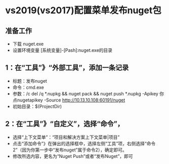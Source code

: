 # vs2019(vs2017)配置菜单发布nuget包

## 准备工作

- 下载 nuget.exe
- 设置环境变量 [系统变量]-[Pash]:nuget.exe的目录

## 1：在“工具”》“外部工具”，添加一条记录

- 标题：发布nuget
- 命令：cmd.exe
- 参数：/c del /q *.nupkg && nuget pack && nuget push *.nupkg -Apikey 你点nugetapikey -Source http://10.13.10.108:60191/nuget
- 初始目录：$(ProjectDir)

## 2：在“工具”》“自定义”，选择“命令”，

- 选择“上下文菜单”：“项目和解决方案上下文菜单|项目”
- 点击“添加命令”》在弹出的选择框中，选择左侧“工具”项，右侧选择“命令2”（因为你第一步中“发布nuget”属于命令2），确定即可。
- 修改所选内容，更名为“Nuget Push”或者“发布Nuget”，即可
